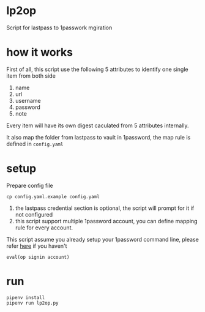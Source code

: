 # lp2op

Script for lastpass to 1passwork mgiration

# how it works

First of all, this script use the following 5 attributes to identify one single item from both side

1. name
2. url
3. username
4. password
5. note

Every item will have its own digest caculated from 5 attributes internally.

It also map the folder from lastpass to vault in 1password, the map rule is defined in `config.yaml`

# setup

Prepare config file

```
cp config.yaml.example config.yaml
```

1. the lastpass credential section is optional, the script will prompt for it if not configured
2. this script support multiple 1password account, you can define mapping rule for every account.

This script assume you already setup your 1password command line, please refer
[here](https://support.1password.com/command-line-getting-started/#get-started-with-the-command-line-tool)
if you haven't

```
eval(op signin account)
```

# run

```
pipenv install
pipenv run lp2op.py
```
